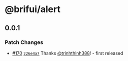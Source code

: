 # @brifui/alert

## 0.0.1

### Patch Changes

- [#170](https://github.com/brifui-org/brif-ui/pull/170) [`226e4a7`](https://github.com/brifui-org/brif-ui/commit/226e4a71e54507754fff350c8f052b05fed60d34) Thanks [@trinhthinh388](https://github.com/trinhthinh388)! - first released
